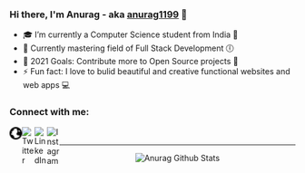 ### Hi there, I'm Anurag - aka [anurag1199](https://anurag1199.github.io/) 👋

- 🎓 I’m currently a Computer Science student from India 🏡
- 🌱 Currently mastering field of Full Stack Development 🕕
- 🥅 2021 Goals: Contribute more to Open Source projects 🚅
- ⚡ Fun fact: I love to bulid beautiful and creative functional websites and web apps 💻

### Connect with me:
[<img align="left" alt="anurag1199" width="22px" src="https://raw.githubusercontent.com/iconic/open-iconic/master/svg/globe.svg" />](https://anurag1199.github.io/)
[<img align="left" alt="Twitter" width="22px" src="https://cdn.jsdelivr.net/npm/simple-icons@v3/icons/twitter.svg" />](https://twitter.com/ANURAG74037481)
[<img align="left" alt="LinkedIn" width="22px" src="https://cdn.jsdelivr.net/npm/simple-icons@v3/icons/linkedin.svg" />](https://www.linkedin.com/in/anurag-55ab01193/)
[<img align="left" alt="Instagram" width="22px" src="https://cdn.jsdelivr.net/npm/simple-icons@v3/icons/instagram.svg" />](https://www.instagram.com/anurag.1199/)

<BR>

---

<p align="center">
<img align="centre" alt="Anurag Github Stats" src="https://github-readme-stats.vercel.app/api?username=anurag1199&show_icons=true&hide_border=false&hide=prs" />
</p>

